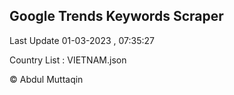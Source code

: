 

## Google Trends Keywords Scraper 
 
Last Update 01-03-2023 , 07:35:27

Country List :
VIETNAM.json



© Abdul Muttaqin 
